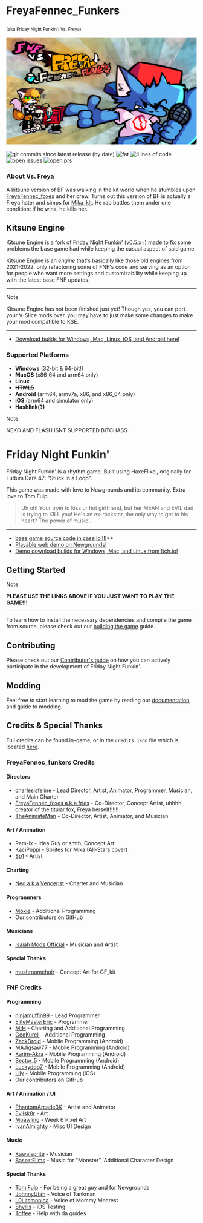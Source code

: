 # FreyaFennec_Funkers

<sub>(aka Friday Night Funkin': Vs. Freya)</sub>

![logo](https://github.com/VsFreyaDevs/VsFreyaModNew/blob/main/docs/promoBanner.png?raw=true)

![git commits since latest release (by date)](https://img.shields.io/github/commits-since/VsFreyaDevs/VsFreyaModNew/latest) ![fat](https://img.shields.io/github/repo-size/VsFreyaDevs/VsFreyaModNew) ![lLines of code](https://img.shields.io/tokei/lines/github/VsFreyaDevs/VsFreyaModNew) [![open issues](https://img.shields.io/github/issues/VsFreyaDevs/VsFreyaModNew)](https://github.com/VsFreyaDevs/VsFreyaModNew/issues)
[![open prs](https://img.shields.io/github/issues-pr/VsFreyaDevs/VsFreyaModNew)](https://github.com/VsFreyaDevs/VsFreyaModNew/pulls)

### About Vs. Freya

A kitsune version of BF was walking in the kit world when he stumbles upon [FreyaFennec_foxes](https://www.youtube.com/@Freyafennec_foxes1.0) and her crew. Turns out this version of BF is actually a Freya hater and simps for [Mika_kit](https://www.youtube.com/@Mika_Kit162). He rap battles them under one condition: if he wins, he kills her.

## Kitsune Engine

Kitsune Engine is a fork of [Friday Night Funkin' (v0.5.x+)](https://github.com/FunkinCrew/Funkin) made to fix some problems the base game had while keeping the casual aspect of said game.

Kitsune Engine is an *engine* that's basically like those old engines from 2021-2022, only refactoring some of FNF's code and serving as an option for people who want more settings and customizability while keeping up with the latest base FNF updates.

---

> [!NOTE]
> Kitsune Engine has not been finished just yet! Though yes, you can port your V-Slice mods over, you may have to just make some changes to make your mod compatible to KSE.

---

* [Download builds for Windows, Mac, Linux, iOS, and Android here!](https://github.com/VsFreyaDevs/VsFreyaModNew/actions)

### Supported Platforms

* **Windows** (32-bit & 64-bit!)
* **MacOS** (x86_64 and arm64 only)
* **Linux**
* ~~**HTML5**~~
* **Android** (arm64, armv7a, x86, and x86_64 only)
* **iOS** (arm64 and simulator only)
* ~~**Hashlink(?)**~~

> [!NOTE]
> NEKO AND FLASH ISNT SUPPORTED BITCHASS

# Friday Night Funkin'

Friday Night Funkin' is a rhythm game. Built using HaxeFlixel, originally for Ludum Dare 47: "Stuck In a Loop".

This game was made with love to Newgrounds and its community. Extra love to Tom Fulp.

> Uh oh! Your tryin to kiss ur hot girlfriend, but her MEAN and EVIL dad is trying to KILL you! He's an ex-rockstar, the only way to get to his heart? The power of music...

---

* [base game source code in case lol!!!](https://github.com/ninjamuffin99/Funkin)**
* [Playable web demo on Newgrounds!](https://www.newgrounds.com/portal/view/770371)
* [Demo download builds for Windows, Mac, and Linux from Itch.io!](https://ninja-muffin24.itch.io/funkin)

## Getting Started

> [!NOTE]
> **PLEASE USE THE LINKS ABOVE IF YOU JUST WANT TO PLAY THE GAME!!!**

---

To learn how to install the necessary dependencies and compile the game from source, please check out our [building the game](/docs/COMPILING.md) guide.

## Contributing

Please check out our [Contributor's guide](/docs/CONTRIBUTING.md) on how you can actively participate in the development of Friday Night Funkin'.

## Modding

Feel free to start learning to mod the game by reading our [documentation](https://funkincrew.github.io/funkin-modding-docs/) and guide to modding.

## Credits & Special Thanks

Full credits can be found in-game, or in the `credits.json` file which is located [here](https://github.com/FunkinCrew/funkin.assets/blob/main/exclude/data/credits.json).

### FreyaFennec_funkers Credits

#### Directors

* [charlesisfeline](https://www.youtube.com/@charlescatyt) - Lead Director, Artist, Animator, Programmer, Musician, and Main Charter
* [FreyaFennec_foxes a.k.a fries](https://www.tiktok.com/@sandythebestclown) - Co-Director, Concept Artist, uhhhh creator of the titular fox, Freya herself!!!!!!
* [TheAnimateMan](https://www.youtube.com/channel/UCwsHVR5zkvnW4U4-Uoh118w) - Co-Director, Artist, Animator, and Musician

#### Art / Animation

* Rem-ix - Idea Guy or smth, Concept Art
* KaciPuppi - Sprites for Mika (All-Stars cover)
* [Sp1](https://x.com/Sp1_64) - Artist

#### Charting

* [Neo a.k.a Vencerist](https://www.youtube.com/@VencerVents) - Charter and Musician

#### Programmers

* [Moxie](https://github.com/moxie-coder) - Additional Programming
* Our contributors on GitHub

#### Musicians

* [Isaiah Mods Official](https://www.youtube.com/channel/UCeILJmD-UdDIqI86eadDCZQ) - Musician and Artist

#### Special Thanks

* [mushroomchoir](https://www.youtube.com/channel/UCeILJmD-UdDIqI86eadDCZQ) - Concept Art for GF_kit

### FNF Credits

#### Programming

* [ninjamuffin99](https://twitter.com/ninja_muffin99) - Lead Programmer
* [EliteMasterEric](https://twitter.com/EliteMasterEric) - Programmer
* [MtH](https://twitter.com/emmnyaa) - Charting and Additional Programming
* [GeoKureli](https://twitter.com/Geokureli/) - Additional Programming
* [ZackDroid](https://x.com/ZackDroidCoder) - Mobile Programming (Android)
* [MAJigsaw77](https://github.com/MAJigsaw77) - Mobile Programming (Android)
* [Karim-Akra](https://x.com/KarimAkra_0) - Mobile Programming (Android)
* [Sector_5](https://github.com/sector-a) - Mobile Programming (Android)
* [Luckydog7](https://github.com/luckydog7) - Mobile Programming (Android)
* [Lily](https://github.com/mcagabe19) - Mobile Programming (iOS)
* Our contributors on GitHub

#### Art / Animation / UI

* [PhantomArcade3K](https://twitter.com/phantomarcade3k) - Artist and Animator
* [Evilsk8r](https://twitter.com/evilsk8r) - Art
* [Moawling](https://twitter.com/moawko) - Week 6 Pixel Art
* [IvanAlmighty](https://twitter.com/IvanA1mighty) - Misc UI Design

#### Music

* [Kawaisprite](https://twitter.com/kawaisprite) - Musician
* [BassetFilms](https://twitter.com/Bassetfilms) - Music for "Monster", Additional Character Design

#### Special Thanks

* [Tom Fulp](https://twitter.com/tomfulp) - For being a great guy and for Newgrounds
* [JohnnyUtah](https://twitter.com/JohnnyUtahNG/) - Voice of Tankman
* [L0Litsmonica](https://twitter.com/L0Litsmonica) - Voice of Mommy Mearest
* [Shyllis](https://x.com/1shyll) - iOS Testing
* [Toffee](https://x.com/toffee_caramel_) - Help with da guides

